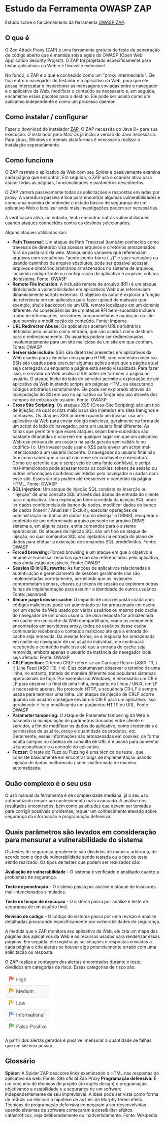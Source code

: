 # Estudo da Ferramenta OWASP ZAP

Estudo sobre o funcionamento da ferramenta [OWASP ZAP](https://owasp.org/www-project-zap/).

## O que é

O Zed Attack Proxy (ZAP) é uma ferramenta gratuita de teste de penetração de código aberto que é mantida sob a égide do OWASP (Open Web Application Security Project). O ZAP foi projetado especificamente para testar aplicativos da Web e é flexível e extensível.

No fundo, o ZAP é o que é conhecido como um "proxy intermediário". Ele fica entre o navegador do testador e o aplicativo da Web, para que ele possa interceptar e inspecionar as mensagens enviadas entre o navegador e o aplicativo da Web, modificar o conteúdo se necessário e, em seguida, encaminhe esses pacotes para o destino. Ele pode ser usado como um aplicativo independente e como um processo daemon.

## Como instalar / configurar

Fazer o download do instalador [ZAP](https://www.zaproxy.org/download/). O ZAP necessita do Java 8+ para sua execução. O instalador para Mac Os já inclui a versão do Java necessária. Para Linux, Windows e demais plataformas é necessário realizar a instalação separadamente.  

## Como funciona

O ZAP rastreia o aplicativo da Web com seu Spider e passivamente examina cada página que encontrar. Em seguida, o ZAP usa o scanner ativo para atacar todas as páginas, funcionalidades e parâmetros descobertos.

O ZAP varrerá passivamente todas as solicitações e respostas enviadas por proxy. A varredura passiva é boa para encontrar algumas vulnerabilidades e como uma maneira de entender o estado básico de segurança de um aplicativo Web e localizar onde mais investigações podem ser necessárias.

A verificação ativa, no entanto, tenta encontrar outras vulnerabilidades usando ataques conhecidos contra os destinos selecionados.

Alguns ataques utilizados são:

- **Path Traversal:** Um ataque de Path Traversal (também conhecido como travessia de diretório) visa acessar arquivos e diretórios armazenados fora da pasta raiz da web. Manipulando variáveis que referenciam arquivos com sequências "ponto-ponto-barra (../)" e suas variações ou usando caminhos de arquivo absolutos, pode ser possível acessar arquivos e diretórios arbitrários armazenados no sistema de arquivos, incluindo código-fonte ou configuração do aplicativo e arquivos críticos do sistema. Fonte: OWASP
- **Remote File Inclusion:** A inclusão remota de arquivo (RFI) é um ataque direcionado a vulnerabilidades em aplicativos Web que referenciam dinamicamente scripts externos. O objetivo do autor é explorar a função de referência em um aplicativo para fazer upload de malware (por exemplo, shells backdoor) de um URL remoto localizado em um domínio diferente.
As conseqüências de um ataque RFI bem-sucedido incluem roubo de informações, servidores comprometidos e aquisição do site que permite a modificação do conteúdo. Fonte: Imperva
- **URL Redirector Abuse:** Os aplicativos aceitam URLs arbitrários definidos pelo usuário como entrada, que são usados como destinos para o redirecionamento. Os usuários podem ser redirecionados involuntariamente para um site malicioso de um site em que confiam. Fonte: OWASP
- **Server side include:** SSIs são diretrizes presentes em aplicativos da Web usados ​​para alimentar uma página HTML com conteúdo dinâmico. SSIs são usados ​​para executar algumas ações antes que a página atual seja carregada ou enquanto a página está sendo visualizada. Para fazer isso, o servidor da Web analisa o SSI antes de fornecer a página ao usuário.
O ataque Inclui do lado do servidor permite a exploração de um aplicativo da Web injetando scripts em páginas HTML ou executando códigos arbitrários remotamente. Ele pode ser explorado através da manipulação do SSI em uso no aplicativo ou forçar seu uso através dos campos de entrada do usuário. Fonte: OWASP
- **Cross Site Scripting:** Os ataques XSS (Cross-Site Scripting) são um tipo de injeção, na qual scripts maliciosos são injetados em sites benignos e confiáveis. Os ataques XSS ocorrem quando um invasor usa um aplicativo da Web para enviar código malicioso, geralmente na forma de um script do lado do navegador, para um usuário final diferente. As falhas que permitem que esses ataques sejam bem-sucedidos são bastante difundidas e ocorrem em qualquer lugar em que um aplicativo Web use entrada de um usuário na saída gerada sem validá-lo ou codificá-l o.
Um invasor pode usar o XSS para enviar um script mal-intencionado a um usuário inocente. O navegador do usuário final não tem como saber que o script não deve ser confiável e o executará. Como ele acredita que o script veio de uma fonte confiável, o script mal-intencionado pode acessar todos os cookies, tokens de sessão ou outras informações confidenciais retidas pelo navegador e usadas com esse site. Esses scripts podem até reescrever o conteúdo da página HTML. Fonte: OWASP
- **SQL Injection:** Um ataque de injeção SQL consiste na inserção ou "injeção" de uma consulta SQL através dos dados de entrada do cliente para o aplicativo. Uma exploração bem-sucedida da injeção SQL pode ler dados confidenciais do banco de dados, modificar dados do banco de dados (Inserir / Atualizar / Excluir), executar operações de administração no banco de dados (como desligar o DBMS), recuperar o conteúdo de um determinado arquivo presente no arquivo DBMS sistema e, em alguns casos, emita comandos para o sistema operacional. Os ataques de injeção SQL são um tipo de ataque de injeção, no qual comandos SQL são injetados na entrada do plano de dados para efetuar a execução de comandos SQL predefinidos. Fonte: OWASP
- **Forced browsing:** Forced browsing é um ataque em que o objetivo é enumerar e acessar recursos que não são referenciados pelo aplicativo, mas ainda estão acessíveis. Fonte: OWASP
- **Session ID in URL rewrite:** As funções de aplicativos relacionadas à autenticação e gerenciamento de sessões geralmente não são implementadas corretamente, permitindo que os invasores comprometam senhas, chaves ou tokens de sessão ou explorem outras falhas de implementação para assumir a identidade de outros usuários. Fonte: jasonroell
- **Secure page browser cache:** O impacto de uma resposta criada com códigos maliciosos pode ser aumentado se for armazenado em cache por um cache da Web usado por vários usuários ou mesmo pelo cache do navegador de um único usuário. Se uma resposta for armazenada em cache em um cache da Web compartilhado, como os comumente encontrados em servidores proxy, todos os usuários desse cache continuarão recebendo o conteúdo malicioso até que a entrada do cache seja removida. Da mesma forma, se a resposta for armazenada em cache no navegador de um usuário individual, ele continuará recebendo o conteúdo malicioso até que a entrada do cache seja removida, embora apenas o usuário da instância do navegador local seja afetado. Fonte: OWASP
- **CRLF injection:** O termo CRLF refere-se ao Carriage Return (ASCII 13, \ r) Line Feed (ASCII 10, \ n). Eles costumavam observar o término de uma linha, no entanto, tratado de maneira diferente nos populares sistemas operacionais de hoje. Por exemplo: no Windows, é necessário um CR e LF para observar o final de uma linha, enquanto no Linux / UNIX, um LF é necessário apenas. No protocolo HTTP, a sequência CR-LF é sempre usada para terminar uma linha.
Um ataque de injeção de CRLF ocorre quando um usuário consegue enviar um CRLF para um aplicativo. Isso geralmente é feito modificando um parâmetro HTTP ou URL. Fonte: OWASP
- **Parameter tampering:** O ataque de Parameter tampering da Web é baseado na manipulação de parâmetros trocados entre cliente e servidor, a fim de modificar os dados do aplicativo, como credenciais e permissões de usuário, preço e quantidade de produtos, etc. Geralmente, essas informações são armazenadas em cookies, de forma oculta campos ou cadeias de consulta de URL e é usado para aumentar a funcionalidade e o controle do aplicativo.
- **Fuzzer:** O teste do Fuzz ou Fuzzing é uma técnica de teste , que consiste basicamente em encontrar bugs de implementação usando injeção de dados malformada / semi-malformada de maneira automatizada.

## Quão complexo é o seu uso

O uso manual da ferramenta é de complexidade mediana, já o seu uso automatizado requer um conhecimento mais avançado. A análise dos resultados encontrados, bem como as atitudes que devem ser tomadas para corrigir possíveis problemas, requer um conhecimento elevado sobre segurança da informação e programação defensiva.

## Quais parâmetros são levados em consideração para mensurar a vulnerabilidade do sistema

Os testes de segurança geralmente são divididos de maneira arbitrária, de acordo com o tipo de vulnerabilidade sendo testada ou o tipo de teste sendo realizado. Os tipos de testes que podem ser realizados são:

**Avaliação de vulnerabilidade** - O sistema é verificado e analisado quanto a problemas de segurança.

**Teste de penetração** - O sistema passa por análise e ataque de invasores mal-intencionados simulados.

**Teste de tempo de execução** - O sistema passa por análise e teste de segurança de um usuário final.

**Revisão de código** - O código do sistema passa por uma revisão e análise detalhadas procurando especificamente por vulnerabilidades de segurança.

A medida que o ZAP monitora seu aplicativo da Web, ele cria um mapa das páginas dos aplicativos da Web e os recursos usados ​​para renderizar essas páginas. Em seguida, ele registra as solicitações e respostas enviadas a cada página e cria alertas se houver algo potencialmente errado com uma solicitação ou resposta.

O ZAP realiza a contagem dos alertas encontrados durante o teste, divididos em categorias de risco. Essas categorias de risco são:

![Alertas](images/alert-icons.png)

A partir dos alertas gerados é possível mensurar a quantidade de falhas que um sistema possui.


## Glossário

**Spider:** A Spider ZAP descobre links examinando o HTML nas respostas do aplicativo da web. Fonte: Site oficial Zap Proxy
**Programação defensiva:** É um conjunto de técnicas de projeto (do inglês design) e programação objetivando a estabilidade e a segurança de um software independentemente de seu imprevisível. A ideia pode ser vista como forma de reduzir ou eliminar a hipótese de as Leis de Murphy terem efeito. Técnicas de programação defensiva começaram a ser desenvolvidas quando sistemas de software começaram a possibilitar efeitos catastróficos, seja deliberadamente ou inadvertidamente. Fonte: Wikipédia
